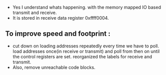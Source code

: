 - Yes I understand whats happening. with the memory mapped IO based transmit and receive.
- It is stored in receive data register 0xffff0004.

## To improve speed and footprint :
- cut down on loading addresses repeatedly every time we have to poll.
load addresses once(in receive or transmit) and poll from then on until the control registers are set.
reorganized the labels for receive and transmit.
- Also, remove unreachable code blocks.
